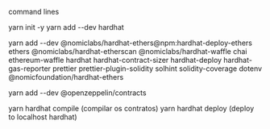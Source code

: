 command lines 

yarn init -y
yarn add --dev hardhat 

yarn add --dev @nomiclabs/hardhat-ethers@npm:hardhat-deploy-ethers ethers @nomiclabs/hardhat-etherscan @nomiclabs/hardhat-waffle chai ethereum-waffle hardhat hardhat-contract-sizer hardhat-deploy hardhat-gas-reporter prettier prettier-plugin-solidity solhint solidity-coverage dotenv @nomicfoundation/hardhat-ethers

yarn add --dev @openzeppelin/contracts

yarn hardhat compile (compilar os contratos)
yarn hardhat deploy (deploy to localhost hardhat)